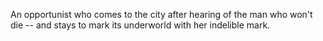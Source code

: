 An opportunist who comes to the city after hearing of the man who won't die -- and stays to mark its underworld with her indelible mark.
